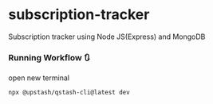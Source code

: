 # subscription-tracker
Subscription tracker using Node JS(Express) and MongoDB

### Running Workflow 🔃 
open new terminal 
```
npx @upstash/qstash-cli@latest dev
```
